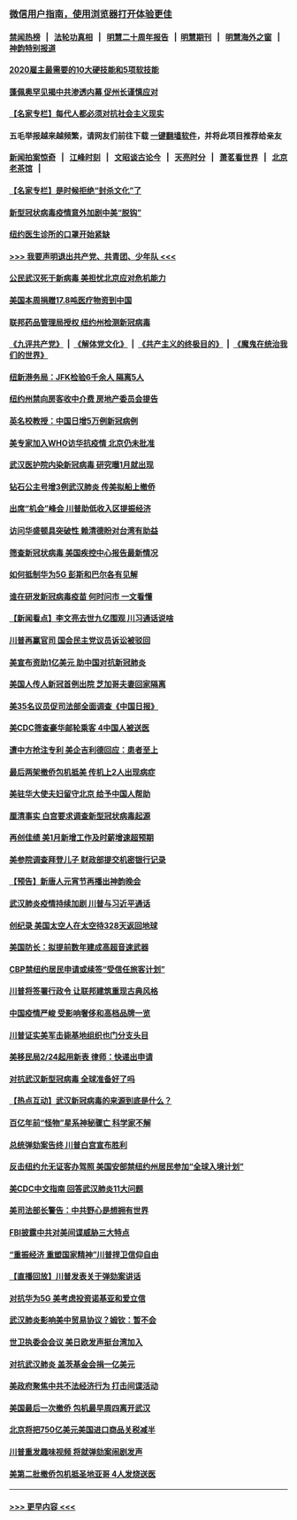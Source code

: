 ### [微信用户指南，使用浏览器打开体验更佳](https://github.com/gfw-breaker/banned-news1/blob/master/indexes/wechat-guide.md?t=0)
#### [禁闻热榜](热点新闻.md?t=0)  &nbsp;&nbsp;|&nbsp;&nbsp; [法轮功真相](https://github.com/gfw-breaker/truth/blob/master/README.md?t=0) &nbsp;&nbsp;|&nbsp;&nbsp; [明慧二十周年报告](https://github.com/gfw-breaker/mh-reports/blob/master/README.md?t=0) &nbsp;&nbsp;|&nbsp;&nbsp;[明慧期刊](https://github.com/gfw-breaker/mh-qikan) &nbsp;&nbsp;|&nbsp;&nbsp; [明慧海外之窗](https://github.com/gfw-breaker/mh-news/blob/master/README.md?t=0) &nbsp;&nbsp;|&nbsp;&nbsp; [神韵特别报道](https://github.com/gfw-breaker/mh-news/blob/master/shenyun.md?t=0)
#### [2020雇主最需要的10大硬技能和5项软技能](../pages/nsc412/n11850953.md?t=02091655) 
#### [蓬佩奥罕见揭中共渗透内幕 促州长谨慎应对](../pages/nsc412/n11854685.md?t=02091655) 
#### [【名家专栏】每代人都必须对抗社会主义现实](../pages/nsc412/n11831412.md?t=02091655) 
#### 五毛举报越来越频繁，请网友们前往下载 [一键翻墙软件](https://github.com/gfw-breaker/ssr-accounts)，并将此项目推荐给亲友
#### [新闻拍案惊奇](https://github.com/gfw-breaker/banned-news1/blob/master/pages/link4.md) &nbsp;&nbsp;|&nbsp;&nbsp; [江峰时刻](https://github.com/gfw-breaker/banned-news1/blob/master/pages/link4.md) &nbsp;&nbsp;|&nbsp;&nbsp; [文昭谈古论今](https://github.com/gfw-breaker/banned-news1/blob/master/pages/link4.md) &nbsp;&nbsp;|&nbsp;&nbsp; [天亮时分](https://github.com/gfw-breaker/banned-news1/blob/master/pages/link4.md) &nbsp;&nbsp;|&nbsp;&nbsp; [萧茗看世界](https://github.com/gfw-breaker/banned-news1/blob/master/pages/link4.md) &nbsp;&nbsp;|&nbsp;&nbsp; [北京老茶馆](https://github.com/gfw-breaker/banned-news1/blob/master/pages/link4.md) &nbsp;&nbsp;|&nbsp;&nbsp; 
#### [【名家专栏】是时候拒绝“封杀文化”了](../pages/nsc412/n11814093.md?t=02091655) 
#### [新型冠状病毒疫情意外加剧中美“脱钩”](../pages/nsc412/n11854475.md?t=02091655) 
#### [纽约医生诊所的口罩开始紧缺](../pages/nsc412/n11853364.md?t=02091655) 
#### [>>> 我要声明退出共产党、共青团、少年队 <<<](https://github.com/begood0513/goodnews/blob/master/quit/letter.md) 
#### [公民武汉死于新病毒 美担忧北京应对危机能力](../pages/nsc412/n11854331.md?t=02091655) 
#### [美国本周捐赠17.8吨医疗物资到中国](../pages/nsc412/n11854269.md?t=02091655) 
#### [联邦药品管理局授权  纽约州检测新冠病毒](../pages/nsc412/n11853371.md?t=02091655) 
#### [《九评共产党》](https://github.com/begood0513/9ping.md/blob/master/README.md) &nbsp;|&nbsp; [《解体党文化》](../../../../jtdwh.md/blob/master/README.md)  &nbsp;|&nbsp; [《共产主义的终极目的》](../../../../gczydzjmd.md/blob/master/README.md) &nbsp;|&nbsp; [《魔鬼在统治我们的世界》](../../../../mgztzwmdsj.md/blob/master/README.md) 
#### [纽新港务局：JFK检验6千余人  隔离5人](../pages/nsc412/n11853366.md?t=02091655) 
#### [纽约州禁向房客收中介费  房地产委员会提告](../pages/nsc412/n11853360.md?t=02091655) 
#### [英名校教授：中国日增5万例新冠病例](../pages/nsc412/n11854174.md?t=02091655) 
#### [美专家加入WHO访华抗疫情 北京仍未批准](../pages/nsc412/n11854043.md?t=02091655) 
#### [武汉医护院内染新冠病毒 研究曝1月就出现](../pages/nsc412/n11852928.md?t=02091655) 
#### [钻石公主号增3例武汉肺炎 传美拟船上撤侨](../pages/nsc412/n11853240.md?t=02091655) 
#### [出席“机会”峰会 川普助低收入区提振经济](../pages/nsc412/n11853232.md?t=02091655) 
#### [访问华盛顿具突破性 赖清德盼对台湾有助益](../pages/nsc412/n11853129.md?t=02091655) 
#### [筛查新冠状病毒 美国疾控中心报告最新情况](../pages/nsc412/n11853070.md?t=02091655) 
#### [如何抵制华为5G 彭斯和巴尔各有见解](../pages/nsc412/n11852535.md?t=02091655) 
#### [谁在研发新冠病毒疫苗 何时问市 一文看懂](../pages/nsc412/n11852840.md?t=02091655) 
#### [【新闻看点】李文亮去世九亿围观 川习通话说啥](../pages/nsc412/n11852360.md?t=02091655) 
#### [川普再赢官司 国会民主党议员诉讼被驳回](../pages/nsc412/n11852287.md?t=02091655) 
#### [美宣布资助1亿美元 助中国对抗新冠肺炎](../pages/nsc412/n11852531.md?t=02091655) 
#### [美国人传人新冠首例出院 芝加哥夫妻回家隔离](../pages/nsc412/n11852452.md?t=02091655) 
#### [美35名议员促司法部全面调查《中国日报》](../pages/nsc412/n11852435.md?t=02091655) 
#### [美CDC筛查豪华邮轮乘客 4中国人被送医](../pages/nsc412/n11852085.md?t=02091655) 
#### [遭中方抢注专利 美企吉利德回应：患者至上](../pages/nsc412/n11852037.md?t=02091655) 
#### [最后两架撤侨包机抵美 传机上2人出现病症](../pages/nsc412/n11852173.md?t=02091655) 
#### [美驻华大使夫妇留守北京 给予中国人帮助](../pages/nsc412/n11852165.md?t=02091655) 
#### [厘清事实 白宫要求调查新型冠状病毒起源](../pages/nsc412/n11852106.md?t=02091655) 
#### [再创佳绩 美1月新增工作及时薪增速超预期](../pages/nsc412/n11852174.md?t=02091655) 
#### [美参院调查拜登儿子 财政部提交机密银行记录](../pages/nsc412/n11851808.md?t=02091655) 
#### [【预告】新唐人元宵节再播出神韵晚会](../pages/nsc412/n11843192.md?t=02091655) 
#### [武汉肺炎疫情持续加剧 川普与习近平通话](../pages/nsc412/n11851613.md?t=02091655) 
#### [创纪录 美国太空人在太空待328天返回地球](../pages/nsc412/n11851266.md?t=02091655) 
#### [美国防长：拟提前数年建成高超音速武器](../pages/nsc412/n11850959.md?t=02091655) 
#### [CBP禁纽约居民申请或续签“受信任旅客计划”](../pages/nsc412/n11850857.md?t=02091655) 
#### [川普将签署行政令 让联邦建筑重现古典风格](../pages/nsc412/n11850654.md?t=02091655) 
#### [中国疫情严峻 受影响奢侈和高档品牌一览](../pages/nsc412/n11850319.md?t=02091655) 
#### [川普证实美军击毙基地组织也门分支头目](../pages/nsc412/n11850383.md?t=02091655) 
#### [美移民局2/24起用新表 律师：快递出申请](../pages/nsc412/n11848220.md?t=02091655) 
#### [对抗武汉新型冠病毒 全球准备好了吗](../pages/nsc412/n11850142.md?t=02091655) 
#### [【热点互动】武汉新冠病毒的来源到底是什么？](../pages/nsc412/n11849749.md?t=02091655) 
#### [百亿年前“怪物”星系神秘骤亡 科学家不解](../pages/nsc412/n11849863.md?t=02091655) 
#### [总统弹劾案告终 川普白宫宣布胜利](../pages/nsc412/n11849985.md?t=02091655) 
#### [反击纽约允无证客办驾照  美国安部禁纽约州居民参加“全球入境计划”](../pages/nsc412/n11849828.md?t=02091655) 
#### [美CDC中文指南 回答武汉肺炎11大问题](../pages/nsc412/n11849703.md?t=02091655) 
#### [美司法部长警告：中共野心是想拥有世界](../pages/nsc412/n11849769.md?t=02091655) 
#### [FBI披露中共对美间谍威胁三大特点](../pages/nsc412/n11849700.md?t=02091655) 
#### [“重振经济 重塑国家精神”川普捍卫信仰自由](../pages/nsc412/n11849641.md?t=02091655) 
#### [【直播回放】川普发表关于弹劾案讲话](../pages/nsc412/n11849472.md?t=02091655) 
#### [对抗华为5G 美考虑投资诺基亚和爱立信](../pages/nsc412/n11849510.md?t=02091655) 
#### [武汉肺炎影响美中贸易协议？姆钦：暂不会](../pages/nsc412/n11849497.md?t=02091655) 
#### [世卫执委会会议 美日欧发声挺台湾加入](../pages/nsc412/n11849433.md?t=02091655) 
#### [对抗武汉肺炎 盖茨基金会捐一亿美元](../pages/nsc412/n11848953.md?t=02091655) 
#### [美政府聚焦中共不法经济行为 打击间谍活动](../pages/nsc412/n11849322.md?t=02091655) 
#### [美国最后一次撤侨 包机最早周四离开武汉](../pages/nsc412/n11849395.md?t=02091655) 
#### [北京将把750亿美元美国进口商品关税减半](../pages/nsc412/n11848896.md?t=02091655) 
#### [川普重发趣味视频 将就弹劾案闹剧发声](../pages/nsc412/n11848715.md?t=02091655) 
#### [美第二批撤侨包机抵圣地亚哥 4人发烧送医](../pages/nsc412/n11847923.md?t=02091655) 

----
#### [ >>> 更早内容 <<< ](../indexes/nsc412-earlier.md)
